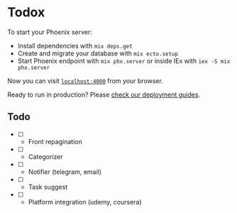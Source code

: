 # Todox

To start your Phoenix server:

  * Install dependencies with `mix deps.get`
  * Create and migrate your database with `mix ecto.setup`
  * Start Phoenix endpoint with `mix phx.server` or inside IEx with `iex -S mix phx.server`

Now you can visit [`localhost:4000`](http://localhost:4000) from your browser.

Ready to run in production? Please [check our deployment guides](https://hexdocs.pm/phoenix/deployment.html).

## Todo
- [ ] - Front repagination
- [ ] - Categorizer
- [ ] - Notifier (telegram, email)
- [ ] - Task suggest
- [ ] - Platform integration (udemy, coursera) 